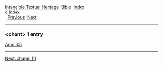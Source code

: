 [Intangible Textual Heritage](../../index)  [Bible](../index) 
[Index](index)   
[c Index](_c_)  
  [Previous](c02037)  [Next](c02039) 

------------------------------------------------------------------------

### &lt;chant&gt; 1 entry

[Amo 6:5](../kjv/amo006.htm#005)  

------------------------------------------------------------------------

[Next: chapel (1)](c02039)
